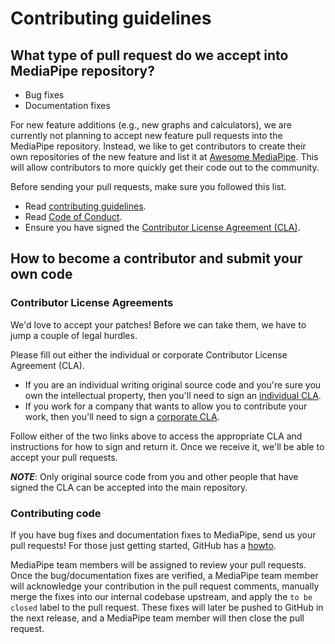 # Contributing guidelines

## What type of pull request do we accept into MediaPipe repository?

* Bug fixes
* Documentation fixes

For new feature additions (e.g., new graphs and calculators), we are currently not planning to accept new feature pull requests into the MediaPipe repository. Instead, we like to get contributors to create their own repositories of the new feature and list it at [Awesome MediaPipe](https://mediapipe.page.link/awesome-mediapipe). This will allow contributors to more quickly get their code out to the community.

Before sending your pull requests, make sure you followed this list.

- Read [contributing guidelines](CONTRIBUTING.md).
- Read [Code of Conduct](CODE_OF_CONDUCT.md).
- Ensure you have signed the [Contributor License Agreement (CLA)](https://cla.developers.google.com/).

## How to become a contributor and submit your own code

### Contributor License Agreements

We'd love to accept your patches! Before we can take them, we have to jump a couple of legal hurdles.

Please fill out either the individual or corporate Contributor License Agreement (CLA).

  * If you are an individual writing original source code and you're sure you own the intellectual property, then you'll need to sign an [individual CLA](https://code.google.com/legal/individual-cla-v1.0.html).
  * If you work for a company that wants to allow you to contribute your work, then you'll need to sign a [corporate CLA](https://code.google.com/legal/corporate-cla-v1.0.html).

Follow either of the two links above to access the appropriate CLA and instructions for how to sign and return it. Once we receive it, we'll be able to accept your pull requests.

***NOTE***: Only original source code from you and other people that have signed the CLA can be accepted into the main repository.

### Contributing code

If you have bug fixes and documentation fixes to MediaPipe, send us your pull requests! For those
just getting started, GitHub has a [howto](https://help.github.com/articles/using-pull-requests/).

MediaPipe team members will be assigned to review your pull requests. Once the bug/documentation fixes are verified, a MediaPipe team member will acknowledge your contribution in the pull request comments, manually merge the fixes into our internal codebase upstream, and apply the `to be closed` label to the pull request. These fixes will later be pushed to GitHub in the next release, and a MediaPipe team member will then close the pull request.
